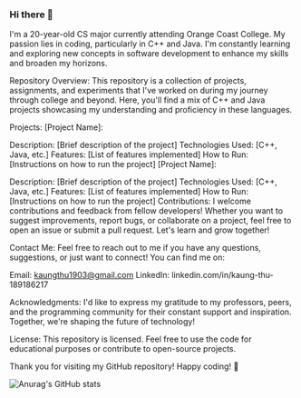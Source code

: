 ### Hi there 👋

I'm a 20-year-old CS major currently attending Orange Coast College. My passion lies in coding, particularly in C++ and Java. I'm constantly learning and exploring new concepts in software development to enhance my skills and broaden my horizons.

Repository Overview:
This repository is a collection of projects, assignments, and experiments that I've worked on during my journey through college and beyond. Here, you'll find a mix of C++ and Java projects showcasing my understanding and proficiency in these languages.

Projects:
[Project Name]:

Description: [Brief description of the project]
Technologies Used: [C++, Java, etc.]
Features: [List of features implemented]
How to Run: [Instructions on how to run the project]
[Project Name]:

Description: [Brief description of the project]
Technologies Used: [C++, Java, etc.]
Features: [List of features implemented]
How to Run: [Instructions on how to run the project]
Contributions:
I welcome contributions and feedback from fellow developers! Whether you want to suggest improvements, report bugs, or collaborate on a project, feel free to open an issue or submit a pull request. Let's learn and grow together!

Contact Me:
Feel free to reach out to me if you have any questions, suggestions, or just want to connect! You can find me on:

Email: kaungthu1903@gmail.com
LinkedIn: linkedin.com/in/kaung-thu-189186217

Acknowledgments:
I'd like to express my gratitude to my professors, peers, and the programming community for their constant support and inspiration. Together, we're shaping the future of technology!

License:
This repository is licensed. Feel free to use the code for educational purposes or contribute to open-source projects.

Thank you for visiting my GitHub repository! Happy coding! 🚀

![Anurag's GitHub stats](https://github-readme-stats.vercel.app/api?username=noah-thu&theme=dark&show_icons=true)
